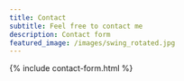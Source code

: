 ```yaml
---
title: Contact
subtitle: Feel free to contact me
description: Contact form
featured_image: /images/swing_rotated.jpg
---
```


{% include contact-form.html %}


